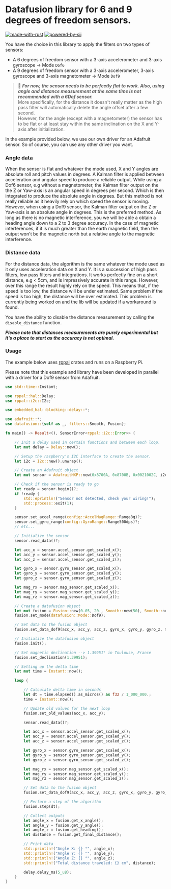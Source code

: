 # Datafusion library for 6 and 9 degrees of freedom sensors.

[![made-with-rust](https://img.shields.io/badge/Made%20with-Rust-1f425f?style=plastic)](https://www.rust-lang.org/)
[![powered-by-sii](https://img.shields.io/badge/Powered%20By-SII-blue?style=plastic)](https://sii-group.com/fr-FR/sii-sud-ouest)

You have the choice in this library to apply the filters on two types of sensors:
- A 6 degrees of freedom sensor with a 3-axis accelerometer and 3-axis gyroscope -> Mode `Dof6`
- A 9 degrees of freedom sensor with a 3-axis accelerometer, 3-axis gyroscope and 3-axis magnetometer -> Mode `Dof9`
 
> 🔴 ***For now, the sensor needs to be perfectly flat to work. Also, using angle and distance measurement at the same time is not recommended with a 6Dof sensor.***  
> More specifically, for the distance it doesn't really matter as the high pass filter will automatically delete the angle offset after a few second.  
> However, for the angle (except with a magnetometer) the sensor has to be flat or at least stay within the same inclination on the X and Y-axis after initialization.  

In the example provided below, we use our own driver for an Adafruit sensor. So of course, you can use any other driver you want.

### Angle data
When the sensor is flat and whatever the mode used, X and Y angles are absolute roll and pitch values in degrees.
A Kalman filter is applied between acceleration and angular speed to produce a reliable output.
While using a Dof6 sensor, e.g without a magnetometer, the Kalman filter output on the the Z or Yaw-axis is an angular speed in degrees per second.
Which is then integrated to produce the absolute angle in degrees. But this method is not really reliable as it heavily rely on which speed the sensor is moving.
However, when using a Dof9 sensor, the Kalman filter output on the Z or Yaw-axis is an absolute angle in degrees. This is the preferred method.
As long as there is no magnetic interference, you we will be able a obtain a heading angle down to a 2 to 3 degree accuracy.
In the case of magnetic interferences, if it is much greater than the earth magnetic field, then the output won't be the magnetic north but a relative angle to the magnetic interference.

### Distance data
For the distance data, the algorithm is the same whatever the mode used as it only uses acceleration data on X and Y.
It is a succession of high pass filters, low pass filters and integrations. 
It works perfectly fine on a short distance, e.g < 5cm, and is impressively accurate in this range. 
However, over this range the result highly rely on the speed. 
This means that, if the speed is too low, the distance will be under estimated. 
Same problem if the speed is too high, the distance will be over estimated. 
This problem is currently being worked on and the lib will be updated if a workaround is found. 

You have the ability to disable the distance measurement by calling the `disable_distance` function.

***Please note that distances measurements are purely experimental but it's a place to start as the accuracy is not optimal.***

### Usage
The example below uses [rppal](https://crates.io/crates/rppal) crates and runs on a Raspberry Pi.

Please note that this example and library have been developed in parallel with a driver for a Dof9 sensor from Adafruit.

```rust
use std::time::Instant;

use rppal::hal::Delay;
use rppal::i2c::I2c;

use embedded_hal::blocking::delay::*;

use adafruit::*;
use datafusion::{self as _, filters::Smooth, Fusion};

fn main() -> Result<(), SensorError<rppal::i2c::Error>> {

    // Init a delay used in certain functions and between each loop.
    let mut delay = Delay::new();

    // Setup the raspberry's I2C interface to create the sensor.
    let i2c = I2c::new().unwrap();

    // Create an Adafruit object
    let mut sensor = AdafruitNXP::new(0x8700A, 0x8700B, 0x0021002C, i2c);

    // Check if the sensor is ready to go
    let ready = sensor.begin()?;
    if !ready {
        std::eprintln!("Sensor not detected, check your wiring!");
        std::process::exit(1);
    }

    sensor.set_accel_range(config::AccelMagRange::Range8g)?;
    sensor.set_gyro_range(config::GyroRange::Range500dps)?;
    // etc...

    // Initialize the sensor
    sensor.read_data()?;

    let acc_x = sensor.accel_sensor.get_scaled_x();
    let acc_y = sensor.accel_sensor.get_scaled_y();
    let acc_z = sensor.accel_sensor.get_scaled_z();

    let gyro_x = sensor.gyro_sensor.get_scaled_x();
    let gyro_y = sensor.gyro_sensor.get_scaled_y();
    let gyro_z = sensor.gyro_sensor.get_scaled_z();

    let mag_rx = sensor.mag_sensor.get_scaled_x();
    let mag_ry = sensor.mag_sensor.get_scaled_y();
    let mag_rz = sensor.mag_sensor.get_scaled_z();

    // Create a datafusion object
    let mut fusion = Fusion::new(0.05, 20., Smooth::new(50), Smooth::new(50), Smooth::new(50));
    fusion.set_mode(datafusion::Mode::Dof9);

    // Set data to the fusion object
    fusion.set_data_dof9(acc_x, acc_y, acc_z, gyro_x, gyro_y, gyro_z, mag_rx, mag_ry, mag_rz);

    // Initialize the datafusion object
    fusion.init();

    // Set magnetic declination --> 1.39951° in Toulouse, France
    fusion.set_declination(1.39951);

    // Setting up the delta time
    let mut time = Instant::now();

    loop {

        // Calculate delta time in seconds
        let dt = time.elapsed().as_micros() as f32 / 1_000_000.;
        time = Instant::now();

        // Update old values for the next loop
        fusion.set_old_values(acc_x, acc_y);

        sensor.read_data()?;

        let acc_x = sensor.accel_sensor.get_scaled_x();
        let acc_y = sensor.accel_sensor.get_scaled_y();
        let acc_z = sensor.accel_sensor.get_scaled_z();

        let gyro_x = sensor.gyro_sensor.get_scaled_x();
        let gyro_y = sensor.gyro_sensor.get_scaled_y();
        let gyro_z = sensor.gyro_sensor.get_scaled_z();

        let mag_rx = sensor.mag_sensor.get_scaled_x();
        let mag_ry = sensor.mag_sensor.get_scaled_y();
        let mag_rz = sensor.mag_sensor.get_scaled_z();

        // Set data to the fusion object
        fusion.set_data_dof9(acc_x, acc_y, acc_z, gyro_x, gyro_y, gyro_z, mag_rx, mag_ry, mag_rz);

        // Perform a step of the algorithm
        fusion.step(dt);

        // Collect outputs
        let angle_x = fusion.get_x_angle();
        let angle_y = fusion.get_y_angle();
        let angle_z = fusion.get_heading();
        let distance = fusion.get_final_distance();

        // Print data
        std::println!("Angle X: {} °", angle_x);
        std::println!("Angle Y: {} °", angle_y);
        std::println!("Angle Z: {} °", angle_z);
        std::println!("Total distance traveled: {} cm", distance);

        delay.delay_ms(5_u8);
    }
}
```